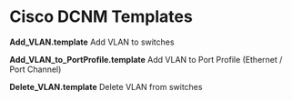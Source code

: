 # Cisco DCNM Templates

**Add_VLAN.template**
Add VLAN to switches

**Add_VLAN_to_PortProfile.template**
Add VLAN to Port Profile (Ethernet / Port Channel)

**Delete_VLAN.template**
Delete VLAN from switches
